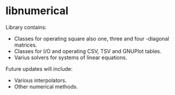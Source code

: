 # libnumerical
Library contains:

- Classes for operating square also one, three and four -diagonal matrices.
- Classes for I/O and operating CSV, TSV and GNUPlot tables.
- Varius solvers for systems of linear equations.

Future updates will include:
- Various interpolators.
- Other numerical methods.

